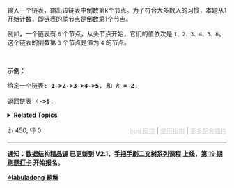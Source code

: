 <p>输入一个链表，输出该链表中倒数第k个节点。为了符合大多数人的习惯，本题从1开始计数，即链表的尾节点是倒数第1个节点。</p>

<p>例如，一个链表有 <code>6</code> 个节点，从头节点开始，它们的值依次是 <code>1、2、3、4、5、6</code>。这个链表的倒数第 <code>3</code> 个节点是值为 <code>4</code> 的节点。</p>

<p>&nbsp;</p>

<p><strong>示例：</strong></p>

<pre>
给定一个链表: <strong>1-&gt;2-&gt;3-&gt;4-&gt;5</strong>, 和 <em>k </em><strong>= 2</strong>.

返回链表 4<strong>-&gt;5</strong>.</pre>

<details><summary><strong>Related Topics</strong></summary>链表 | 双指针</details><br>

<div>👍 450, 👎 0<span style='float: right;'><span style='color: gray;'><a href='https://github.com/labuladong/fucking-algorithm/discussions/939' target='_blank' style='color: lightgray;text-decoration: underline;'>bug 反馈</a> | <a href='https://labuladong.gitee.io/article/fname.html?fname=jb插件简介' target='_blank' style='color: lightgray;text-decoration: underline;'>使用指南</a> | <a href='https://labuladong.github.io/algo/images/others/%E5%85%A8%E5%AE%B6%E6%A1%B6.jpg' target='_blank' style='color: lightgray;text-decoration: underline;'>更多配套插件</a></span></span></div>

<div id="labuladong"><hr>

**通知：[数据结构精品课](https://aep.h5.xeknow.com/s/1XJHEO) 已更新到 V2.1，[手把手刷二叉树系列课程](https://aep.xet.tech/s/3YGcq3) 上线，[第 19 期刷题打卡](https://aep.xet.tech/s/32wqt4) 开始报名。**



<p><strong><a href="https://labuladong.github.io/article/slug.html?slug=lian-biao-zhong-dao-shu-di-kge-jie-dian-lcof" target="_blank">⭐️labuladong 题解</a></strong></p>
</div>



